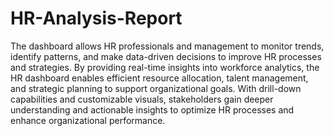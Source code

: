 # HR-Analysis-Report
The dashboard allows HR professionals and management to monitor trends, identify patterns, and make data-driven decisions to improve HR processes and strategies. 
By providing real-time insights into workforce analytics, the HR dashboard enables efficient resource allocation, talent management, and strategic planning to support organizational goals.
With drill-down capabilities and customizable visuals, stakeholders gain deeper understanding and actionable insights to optimize HR processes and enhance organizational performance.
